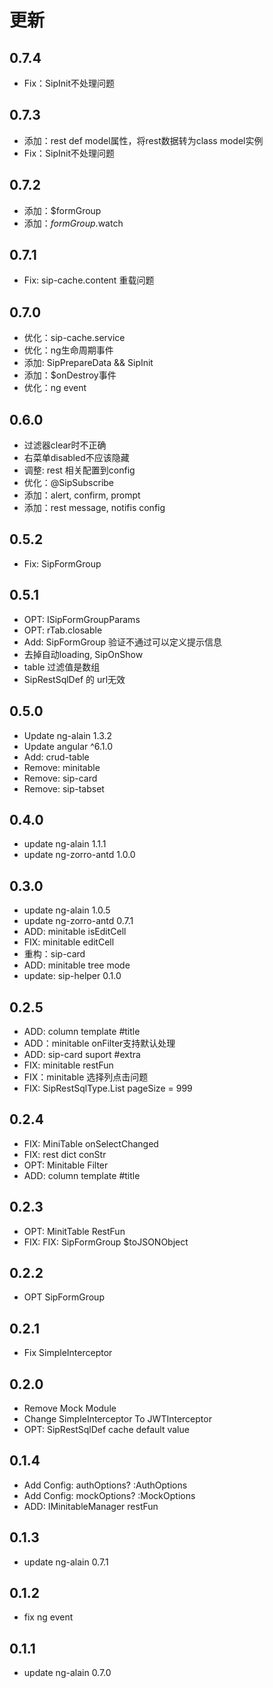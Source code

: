 
# 更新

## 0.7.4

* Fix：SipInit不处理问题

## 0.7.3

* 添加：rest def model属性，将rest数据转为class model实例
* Fix：SipInit不处理问题

## 0.7.2

* 添加：$formGroup
* 添加：$formGroup.$watch

## 0.7.1

* Fix: sip-cache.content 重载问题

## 0.7.0

* 优化：sip-cache.service
* 优化：ng生命周期事件
* 添加: SipPrepareData && SipInit
* 添加：$onDestroy事件
* 优化：ng event

## 0.6.0

* 过滤器clear时不正确
* 右菜单disabled不应该隐藏
* 调整: rest 相关配置到config
* 优化：@SipSubscribe
* 添加：alert, confirm, prompt
* 添加：rest message, notifis config

## 0.5.2

* Fix: SipFormGroup

## 0.5.1

* OPT: ISipFormGroupParams<T>
* OPT: rTab.closable
* Add: SipFormGroup 验证不通过可以定义提示信息
* 去掉自动loading, SipOnShow
* table 过滤值是数组
* SipRestSqlDef 的 url无效

## 0.5.0

* Update ng-alain 1.3.2
* Update angular ^6.1.0
* Add: crud-table
* Remove: minitable
* Remove: sip-card
* Remove: sip-tabset

## 0.4.0

* update ng-alain 1.1.1
* update ng-zorro-antd 1.0.0

## 0.3.0

* update ng-alain 1.0.5
* update ng-zorro-antd 0.7.1
* ADD: minitable isEditCell
* FIX: minitable editCell
* 重构：sip-card
* ADD: minitable tree mode
* update: sip-helper 0.1.0

## 0.2.5

* ADD: column template #title
* ADD：minitable onFilter支持默认处理
* ADD: sip-card suport #extra
* FIX: minitable restFun
* FIX：minitable 选择列点击问题
* FIX: SipRestSqlType.List pageSize = 999

## 0.2.4

* FIX: MiniTable onSelectChanged
* FIX: rest dict conStr
* OPT: Minitable Filter
* ADD: column template #title

## 0.2.3

* OPT: MinitTable RestFun
* FIX: FIX: SipFormGroup $toJSONObject

## 0.2.2

* OPT SipFormGroup

## 0.2.1

* Fix SimpleInterceptor

## 0.2.0

* Remove Mock Module
* Change SimpleInterceptor To JWTInterceptor
* OPT: SipRestSqlDef cache default value

## 0.1.4

* Add Config: authOptions? :AuthOptions
* Add Config: mockOptions? :MockOptions
* ADD: IMinitableManager restFun

## 0.1.3

* update ng-alain 0.7.1

## 0.1.2

* fix ng event

## 0.1.1

* update ng-alain 0.7.0

